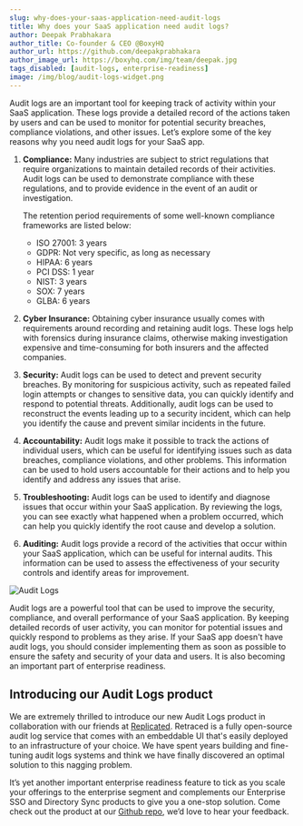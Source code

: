 ```yaml
---
slug: why-does-your-saas-application-need-audit-logs
title: Why does your SaaS application need audit logs?
author: Deepak Prabhakara
author_title: Co-founder & CEO @BoxyHQ
author_url: https://github.com/deepakprabhakara
author_image_url: https://boxyhq.com/img/team/deepak.jpg
tags_disabled: [audit-logs, enterprise-readiness]
image: /img/blog/audit-logs-widget.png
---
```


Audit logs are an important tool for keeping track of activity within your SaaS application. These logs provide a detailed record of the actions taken by users and can be used to monitor for potential security breaches, compliance violations, and other issues. Let’s explore some of the key reasons why you need audit logs for your SaaS app.

1. **Compliance:** Many industries are subject to strict regulations that require organizations to maintain detailed records of their activities. Audit logs can be used to demonstrate compliance with these regulations, and to provide evidence in the event of an audit or investigation.

   The retention period requirements of some well-known compliance frameworks are listed below:

   - ISO 27001: 3 years
   - GDPR: Not very specific, as long as necessary
   - HIPAA: 6 years
   - PCI DSS: 1 year
   - NIST: 3 years
   - SOX: 7 years
   - GLBA: 6 years

2. **Cyber Insurance:** Obtaining cyber insurance usually comes with requirements around recording and retaining audit logs. These logs help with forensics during insurance claims, otherwise making investigation expensive and time-consuming for both insurers and the affected companies.
3. **Security:** Audit logs can be used to detect and prevent security breaches. By monitoring for suspicious activity, such as repeated failed login attempts or changes to sensitive data, you can quickly identify and respond to potential threats. Additionally, audit logs can be used to reconstruct the events leading up to a security incident, which can help you identify the cause and prevent similar incidents in the future.
4. **Accountability:** Audit logs make it possible to track the actions of individual users, which can be useful for identifying issues such as data breaches, compliance violations, and other problems. This information can be used to hold users accountable for their actions and to help you identify and address any issues that arise.
5. **Troubleshooting:** Audit logs can be used to identify and diagnose issues that occur within your SaaS application. By reviewing the logs, you can see exactly what happened when a problem occurred, which can help you quickly identify the root cause and develop a solution.
6. **Auditing:** Audit logs provide a record of the activities that occur within your SaaS application, which can be useful for internal audits. This information can be used to assess the effectiveness of your security controls and identify areas for improvement.

![Audit Logs](//img/blog/audit-logs-widget.png)

Audit logs are a powerful tool that can be used to improve the security, compliance, and overall performance of your SaaS application. By keeping detailed records of user activity, you can monitor for potential issues and quickly respond to problems as they arise. If your SaaS app doesn't have audit logs, you should consider implementing them as soon as possible to ensure the safety and security of your data and users. It is also becoming an important part of enterprise readiness.

## Introducing our Audit Logs product

We are extremely thrilled to introduce our new Audit Logs product in collaboration with our friends at [Replicated](https://replicated.com). Retraced is a fully open-source audit log service that comes with an embeddable UI that's easily deployed to an infrastructure of your choice. We have spent years building and fine-tuning audit logs systems and think we have finally discovered an optimal solution to this nagging problem.

It’s yet another important enterprise readiness feature to tick as you scale your offerings to the enterprise segment and complements our Enterprise SSO and Directory Sync products to give you a one-stop solution. Come check out the product at our [Github repo](https://github.com/retracedhq/retraced), we’d love to hear your feedback.

